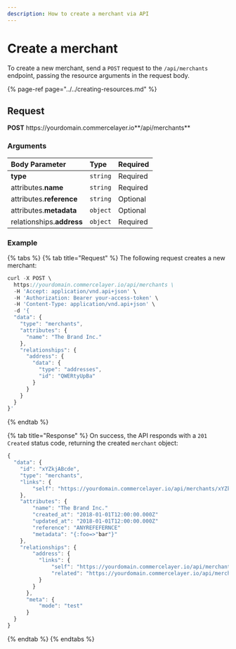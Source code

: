 ```yaml
---
description: How to create a merchant via API
---
```


# Create a merchant

To create a new merchant, send a `POST` request to the `/api/merchants` endpoint, passing the resource arguments in the request body.

{% page-ref page="../../creating-resources.md" %}

## Request

**POST** https://<i></i>yourdomain.commercelayer.io**/api/merchants**

### Arguments

| Body Parameter | Type | Required |
| :--- | :--- | :--- |
| **type** | `string` | Required |
| attributes.**name** | `string` | Required |
| attributes.**reference** | `string` | Optional |
| attributes.**metadata** | `object` | Optional |
| relationships.**address** | `object` | Required |

### Example

{% tabs %}
{% tab title="Request" %}
The following request creates a new merchant:

```javascript
curl -X POST \
  https://yourdomain.commercelayer.io/api/merchants \
  -H 'Accept: application/vnd.api+json' \
  -H 'Authorization: Bearer your-access-token' \
  -H 'Content-Type: application/vnd.api+json' \
  -d '{
  "data": {
    "type": "merchants",
    "attributes": {
      "name": "The Brand Inc."
    },
    "relationships": {
      "address": {
        "data": {
          "type": "addresses",
          "id": "QWERtyUpBa"
        }
      }
    }
  }
}'
```
{% endtab %}

{% tab title="Response" %}
On success, the API responds with a `201 Created` status code, returning the created `merchant` object:

```javascript
{
  "data": {
    "id": "xYZkjABcde",
    "type": "merchants",
    "links": {
        "self": "https://yourdomain.commercelayer.io/api/merchants/xYZkjABcde"
    },
    "attributes": {
        "name": "The Brand Inc."
        "created_at": "2018-01-01T12:00:00.000Z"
        "updated_at": "2018-01-01T12:00:00.000Z"
        "reference": "ANYREFEFERNCE"
        "metadata": "{:foo=>"bar"}"
    },
    "relationships": {
        "address": {
          "links": {
              "self": "https://yourdomain.commercelayer.io/api/merchants/xYZkjABcde/relationships/address",
              "related": "https://yourdomain.commercelayer.io/api/merchants/xYZkjABcde/address"
          }
        }
      },
      "meta": {
          "mode": "test"
      }
  }
}
```
{% endtab %}
{% endtabs %}
